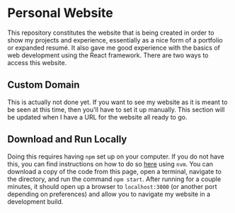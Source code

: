 # Personal Website

This repository constitutes the website that is being created in order to show my projects and experience, essentially as a nice form of a portfolio or expanded resumé. It also gave me good experience with the basics of web development using the React framework. There are two ways to access this website.

## Custom Domain
This is actually not done yet. If you want to see my website as it is meant to be seen at this time, then you'll have to set it up manually. This section will be updated when I have a URL for the website all ready to go.

## Download and Run Locally
Doing this requires having <code>npm</code> set up on your computer. If you do not have this, you can find instructions on how to do so [here](https://github.com/nvm-sh/nvm) using <code>nvm</code>. You can download a copy of the code from this page, open a terminal, navigate to the directory, and run the command <code>npm start</code>. After running for a couple minutes, it should open up a browser to <code>localhost:3000</code> (or another port depending on preferences) and allow you to navigate my website in a development build.
